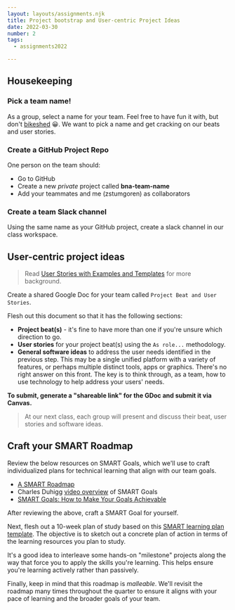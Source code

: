 ```yaml
---
layout: layouts/assignments.njk
title: Project bootstrap and User-centric Project Ideas
date: 2022-03-30
number: 2
tags:
  - assignments2022

---
```


## Housekeeping

### Pick a team name!

As a group, select a name for your team. Feel free to have fun it with, but don't [bikeshed](https://www.urbandictionary.com/define.php?term=bikeshedding) 😀. We want to pick a name and get cracking on our beats and user stories.

### Create a GitHub Project Repo

One person on the team should:

* Go to GitHub
* Create a new *private* project called **bna-team-name**
* Add your teammates and me (zstumgoren) as collaborators

### Create a team Slack channel

Using the same name as your GitHub project, create a slack channel in our class workspace.

## User-centric project ideas

> Read [User Stories with Examples and Templates][] for more background.

[User Stories with Examples and Templates]: https://www.atlassian.com/agile/project-management/user-stories

Create a shared Google Doc for your team called `Project Beat and User Stories`.

Flesh out this document so that it has the following sections:

* **Project beat(s)** - it's fine to have more than one if you're unsure which direction to go.
* **User stories** for your project beat(s) using the `As role...` methodology.
* **General software ideas** to address the user needs identified in the previous step. This may be a single unified platform with a variety of features, or perhaps multiple distinct tools, apps or graphics. There's no right answer on this front. The key is to think through, as a team, how to use technology to help address your users' needs.

**To submit, generate a "shareable link" for the GDoc and submit it via Canvas.**

> At our next class, each group will present and discuss their beat, user stories and software ideas.

## Craft your SMART Roadmap

Review the below resources on SMART Goals, which we'll use to craft individualized plans for technical learning that align with our team goals.

* [A SMART Roadmap](../../topics/smart_roadmap/#smart-goals)
* Charles Duhigg [video overview](https://www.youtube.com/watch?v=XpSOb5q1cRo) of SMART Goals
* [SMART Goals: How to Make Your Goals Achievable](https://www.mindtools.com/pages/article/smart-goals.htm)

After reviewing the above, craft a SMART Goal for yourself.

Next, flesh out a 10-week plan of study based on this [SMART learning plan template][]. The objective is to sketch out a concrete plan of action in terms of the learning resources you plan to study.

It's a good idea to interleave some hands-on "milestone" projects along the way that force you to apply the skills you're learning. This helps ensure you're learning actively rather than passively.

Finally, keep in mind that this roadmap is *malleable*. We'll revisit the roadmap many times throughout the quarter to ensure it aligns with your pace of learning and the broader goals of your team.

[SMART learning plan template]: https://docs.google.com/document/d/1zLyYArTK_WpGEqpXpWXMZhdTOJjtHR9f-xvWhcs9uE8/edit?usp=sharing



